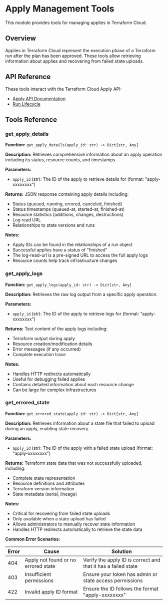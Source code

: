 # Apply Management Tools

This module provides tools for managing applies in Terraform Cloud.

## Overview

Applies in Terraform Cloud represent the execution phase of a Terraform run after the plan has been approved. These tools allow retrieving information about applies and recovering from failed state uploads.

## API Reference

These tools interact with the Terraform Cloud Apply API:
- [Apply API Documentation](https://developer.hashicorp.com/terraform/cloud-docs/api-docs/applies)
- [Run Lifecycle](https://developer.hashicorp.com/terraform/cloud-docs/run/states)

## Tools Reference

### get_apply_details

**Function:** `get_apply_details(apply_id: str) -> Dict[str, Any]`

**Description:** Retrieves comprehensive information about an apply operation including its status, resource counts, and timestamps.

**Parameters:**
- `apply_id` (str): The ID of the apply to retrieve details for (format: "apply-xxxxxxxx")

**Returns:** JSON response containing apply details including:
- Status (queued, running, errored, canceled, finished)
- Status timestamps (queued-at, started-at, finished-at)
- Resource statistics (additions, changes, destructions)
- Log read URL
- Relationships to state versions and runs

**Notes:**
- Apply IDs can be found in the relationships of a run object
- Successful applies have a status of "finished"
- The log-read-url is a pre-signed URL to access the full apply logs
- Resource counts help track infrastructure changes

### get_apply_logs

**Function:** `get_apply_logs(apply_id: str) -> Dict[str, Any]`

**Description:** Retrieves the raw log output from a specific apply operation.

**Parameters:**
- `apply_id` (str): The ID of the apply to retrieve logs for (format: "apply-xxxxxxxx")

**Returns:** Text content of the apply logs including:
- Terraform output during apply
- Resource creation/modification details
- Error messages (if any occurred)
- Complete execution trace

**Notes:**
- Handles HTTP redirects automatically
- Useful for debugging failed applies
- Contains detailed information about each resource change
- Can be large for complex infrastructures

### get_errored_state

**Function:** `get_errored_state(apply_id: str) -> Dict[str, Any]`

**Description:** Retrieves information about a state file that failed to upload during an apply, enabling state recovery.

**Parameters:**
- `apply_id` (str): The ID of the apply with a failed state upload (format: "apply-xxxxxxxx")

**Returns:** Terraform state data that was not successfully uploaded, including:
- Complete state representation
- Resource definitions and attributes
- Terraform version information
- State metadata (serial, lineage)

**Notes:**
- Critical for recovering from failed state uploads
- Only available when a state upload has failed
- Allows administrators to manually recover state information
- Handles HTTP redirects automatically to retrieve the state data

**Common Error Scenarios:**

| Error | Cause | Solution |
|-------|-------|----------|
| 404 | Apply not found or no errored state | Verify the apply ID is correct and that it has a failed state |
| 403 | Insufficient permissions | Ensure your token has admin or state access permissions |
| 422 | Invalid apply ID format | Ensure the ID follows the format "apply-xxxxxxxx" |
